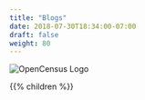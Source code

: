 ```yaml
---
title: "Blogs"
date: 2018-07-30T18:34:00-07:00
draft: false
weight: 80
---
```


![OpenCensus Logo](https://opencensus.io/img/logo-sm.svg)

{{% children %}}

